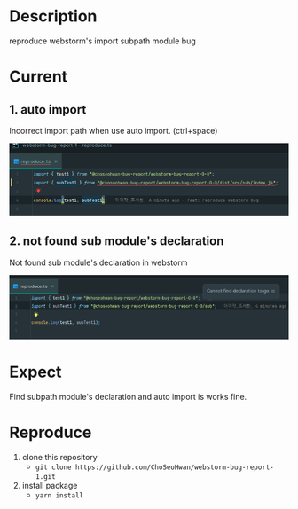 # Description

reproduce webstorm's import subpath module bug


# Current

## 1. auto import

Incorrect import path when use auto import. (ctrl+space)

![reproduce-1.png](image%2Freproduce-1.png)


## 2. not found sub module's declaration

Not found sub module's declaration in webstorm

![reproduce-2.png](image%2Freproduce-2.png)


# Expect

Find subpath module's declaration and auto import is works fine. 


# Reproduce

1. clone this repository
    - `git clone https://github.com/ChoSeoHwan/webstorm-bug-report-1.git`
2. install package
    - `yarn install`
